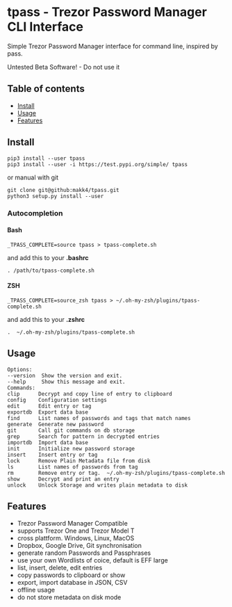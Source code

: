 # tpass - Trezor Password Manager CLI Interface

Simple Trezor Password Manager interface for command line, inspired by pass.

Untested Beta Software! - Do not use it

## Table of contents
* [Install](#Install)
* [Usage](#Usage)
* [Features](#Features)


## **Install**

```
pip3 install --user tpass
pip3 install --user -i https://test.pypi.org/simple/ tpass
```
or manual with git
```
git clone git@github:makk4/tpass.git
python3 setup.py install --user
```
### **Autocompletion**
#### **Bash**
```
_TPASS_COMPLETE=source tpass > tpass-complete.sh
```
and add this to your **.bashrc**
```
. /path/to/tpass-complete.sh
```
#### **ZSH**
```
_TPASS_COMPLETE=source_zsh tpass > ~/.oh-my-zsh/plugins/tpass-complete.sh
```
and add this to your **.zshrc**
```
.  ~/.oh-my-zsh/plugins/tpass-complete.sh
```
## **Usage**
```
Options:
--version  Show the version and exit.
--help     Show this message and exit.
Commands:
clip      Decrypt and copy line of entry to clipboard
config    Configuration settings
edit      Edit entry or tag
exportdb  Export data base
find      List names of passwords and tags that match names
generate  Generate new password
git       Call git commands on db storage
grep      Search for pattern in decrypted entries
importdb  Import data base
init      Initialize new password storage
insert    Insert entry or tag
lock      Remove Plain Metadata file from disk
ls        List names of passwords from tag
rm        Remove entry or tag.  ~/.oh-my-zsh/plugins/tpass-complete.sh
show      Decrypt and print an entry
unlock    Unlock Storage and writes plain metadata to disk
```
## **Features**

- Trezor Password Manager Compatible
- supports Trezor One and Trezor Model T
- cross plattform. Windows, Linux, MacOS
- Dropbox, Google Drive, Git synchronisation
- generate random Passwords and Passphrases
- use your own Wordlists of coice, default is EFF large
- list, insert, delete, edit entries
- copy passwords to clipboard or show
- export, import database in JSON, CSV
- offline usage
- do not store metadata on disk mode
